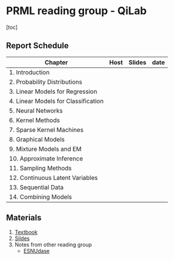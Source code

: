 # PRML reading group - QiLab

[toc]



## Report Schedule

| Chapter                              | Host | Slides | date |
| ------------------------------------ | ---- | ------ | ---- |
| 1.  Introduction                     |      |        |      |
| 2.  Probability Distributions        |      |        |      |
| 3.  Linear Models for Regression     |      |        |      |
| 4.  Linear Models for Classification |      |        |      |
| 5.  Neural Networks                  |      |        |      |
| 6.  Kernel Methods                   |      |        |      |
| 7.  Sparse Kernel Machines           |      |        |      |
| 8.  Graphical Models                 |      |        |      |
| 9.  Mixture Models and EM            |      |        |      |
| 10.  Approximate Inference           |      |        |      |
| 11.  Sampling Methods                |      |        |      |
| 12. Continuous Latent Variables      |      |        |      |
| 13.  Sequential Data                 |      |        |      |
| 14. Combining Models                 |      |        |      |



##  Materials

1. [Textbook](https://github.com/nikolajohn/Pattern-Recognition-And-Machine-Learning-)
2. [Sildes](http://lear.inrialpes.fr/people/jegou/bishopreadinggroup/)
3. Notes from other reading group
   * [ESNUdase](https://github.com/ECNUdase/Seminar-PRML)

